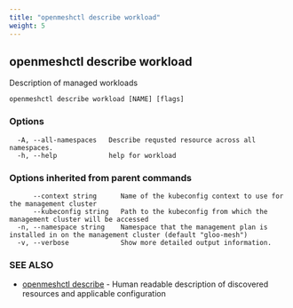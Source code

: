 ```yaml
---
title: "openmeshctl describe workload"
weight: 5
---
```

## openmeshctl describe workload

Description of managed workloads

```
openmeshctl describe workload [NAME] [flags]
```

### Options

```
  -A, --all-namespaces   Describe requsted resource across all namespaces.
  -h, --help             help for workload
```

### Options inherited from parent commands

```
      --context string      Name of the kubeconfig context to use for the management cluster
      --kubeconfig string   Path to the kubeconfig from which the management cluster will be accessed
  -n, --namespace string    Namespace that the management plan is installed in on the management cluster (default "gloo-mesh")
  -v, --verbose             Show more detailed output information.
```

### SEE ALSO

* [openmeshctl describe](../openmeshctl_describe)	 - Human readable description of discovered resources and applicable configuration

